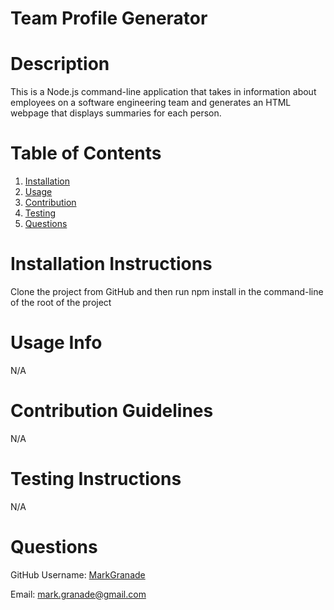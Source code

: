 
# Team Profile Generator 

# Description
This is a Node.js command-line application that takes in information about employees on a software engineering team and generates an HTML webpage that displays summaries for each person.


# Table of Contents
1. [Installation](#installation)
2. [Usage](#usage)
3. [Contribution](#contribution)
4. [Testing](#testing)
5. [Questions](#questions)
		

# Installation Instructions
Clone the project from GitHub and then run npm install in the command-line of the root of the project

# Usage Info
N/A

# Contribution Guidelines
N/A

# Testing Instructions
N/A



# Questions
GitHub Username: [MarkGranade](https://github.com/MarkGranade)


Email: <mark.granade@gmail.com>
	